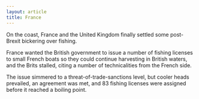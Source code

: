 ```yaml
---
layout: article
title: France
---
```

On the coast, France and the United Kingdom finally settled some post-Brexit bickering over fishing.

France wanted the British government to issue a number of fishing licenses to small French boats so they could continue harvesting in British waters, and the Brits stalled, citing a number of technicalities from the French side.

The issue simmered to a threat-of-trade-sanctions level, but cooler heads prevailed, an agreement was met, and 83 fishing licenses were assigned before it reached a boiling point.